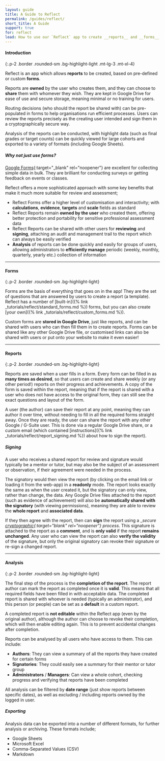 ```yaml
---
layout: guide
title: A Guide to Reflect
permalink: /guides/reflect/
short_title: A Guide
support: true
for: reflect
lead: How to use our `Reflect` app to create __reports__ and __forms__, with __digital signatures__ and helpful analysis!
---
```


#### Introduction
{:.p-2 .border .rounded-sm .bg-highlight-light .mt-lg-3 .mt-xl-4}

Reflect is an app which allows __reports__ to be created, based on pre-defined or custom __forms__.

Reports are __owned__ by the user who creates them, and they can choose to __share__ them with whomever they wish. They are kept in Google Drive for ease of use and secure storage, meaning minimal or no training for users.

Routing decisions (who should the report be shared with) can be pre-populated in forms to help organisations run efficient processes. Users can review the reports precisely as the creating user intended and sign them in a cryptographically secure way.

Analysis of the reports can be conducted, with highlight data (such as final grades or target counts) can be quickly viewed for large cohorts and exported to a variety of formats (including Google Sheets).

##### Why not just use forms?

[Google Forms](https://www.google.co.uk/forms/about/){:target="_blank" rel="noopener"} are excellent for collecting simple data in bulk. They are brilliant for conducting surveys or getting feedback on events or classes.

Reflect offers a more sophisticated approach with some key benefits that make it much more suitable for review and assessment;

+ Reflect Forms offer a higher level of customisation and interactivity; with __calculations__, __evidence__, __targets__ and __scale__ fields as standard
+ Reflect Reports remain __owned by the user__ who created them, offering better protection and portability for sensitive professional assessment data
+ Reflect Reports can be shared with other users for __reviewing__ and __signing__, attaching an audit and management trail to the report which can always be easily verified
+ __Analysis__ of reports can be done quickly and easily for groups of users, allowing administrators to __efficiently manage__ periodic (weekly, monthly, quarterly, yearly etc.) collection of information

- - -

#### Forms
{:.p-2 .border .rounded-sm .bg-highlight-light}

Forms are the basis of everything that goes on in the app! They are the set of questions that are answered by users to create a report (a template). Reflect has a number of  [built-in]({% link _tutorials/reflect/standard_forms.md %}) forms, but you can also create [your own]({% link _tutorials/reflect/custom_forms.md %}).

Custom forms are __stored in Google Drive__, just like reports, and can be shared with users who can then fill them in to create reports. Forms can be shared like any other Google Drive file, or customised links can also be shared with users or put onto your website to make it even easier!

- - -

#### Reports
{:.p-2 .border .rounded-sm .bg-highlight-light}

Reports are saved when a user fills in a form. Every form can be filled in as __many times as desired__, so that users can create and share weekly (or any other period!) reports on their progress and achievements. A copy of the form is saved within the report, meaning that if the report is shared with a user who does not have access to the original form, they can still see the exact questions and layout of the form.

A user (the author) can save their report at any point, meaning they can author it over time, without needing to fill in all the required forms straight away. Once they are ready, the user can share the report with any other Google / G-Suite user. This is done via a regular Google Drive share, or a custom email (which contained [instructions]({% link _tutorials/reflect/report_signing.md %}) about how to sign the report).

##### Signing

A user who receives a shared report for review and signature would typically be a mentor or tutor, but may also be the subject of an assessment or observation, if their agreement were needed in the process.

The signatory would then view the report (by clicking on the email link or loading it from the web-app) in a __readonly__ mode. The report looks exactly the same as when the user created it, but the signatory can only view, rather than change, the data. Any Google Drive files attached to the report (such as evidence of achievement) will also be __automatically shared with the signatory__ (with viewing permissions), meaning they are able to review the __whole report__ and __associated data__.

If they then agree with the report, then can __sign__ the report using a __secure [cryptographic](https://en.wikipedia.org/wiki/Public-key_cryptography){:target="_blank" rel="noopener"} process__. This signature is attached to the report as a __comment__, and is __only valid__ if the report __remains unchanged__. Any user who can view the report can also __verify the validity__ of the signature, but only the original signatory can revoke their signature or re-sign a changed report.

- - -

#### Analysis
{:.p-2 .border .rounded-sm .bg-highlight-light}

The final step of the process is the __completion of the report__. The report author can mark the report as completed once it is __valid__. This means that all required fields have been filled in with acceptable data. The completed report is shared with whoever is needed (typically an administrator), and this person (or people) can be set as a __default__ in a custom report.

A completed report is __not editable__ within the Reflect app (even by the original author), although the author can choose to revoke their completion, which will then enable editing again. This is to prevent accidental changes after completion.

Reports can be analysed by all users who have access to them. This can include:

+ __Authors__: They can view a summary of all the reports they have created for certain forms
+ __Signatories__: They could easily see a summary for their mentor or tutor group
+ __Administrators__ / __Managers__: Can view a whole cohort, checking progress and verifying that reports have been completed

All analysis can be filtered by __date range__ (just show reports between specific dates), as well as excluding / including reports owned by the logged in user.

##### Exporting

Analysis data can be exported into a number of different formats, for further analysis or archiving. These formats include;

+ Google Sheets
+ Microsoft Excel
+ Comma-Separated Values (CSV)
+ Markdown